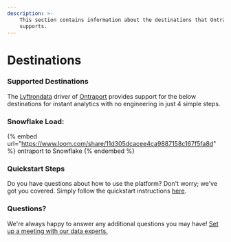 ```yaml
---
description: >-
    This section contains information about the destinations that Ontraport
    supports.
---
```


# Destinations

### Supported Destinations

The [Lyftrondata](https://www.lyftrondata.com/) driver of [Ontraport](https://www.lyftrondata.com/integration/ontraport/) provides support for the below destinations for instant analytics with no engineering in just 4 simple steps.

### Snowflake Load:

{% embed url="https://www.loom.com/share/11d305dcacee4ca9887158c167f5fa8d" %}
ontraport to Snowflake
{% endembed %}

### Quickstart Steps

Do you have questions about how to use the platform? Don't worry; we've got you covered. Simply follow the quickstart instructions [here](../../../quickstart-steps.md).

### Questions? <a href="#questions" id="questions"></a>

We're always happy to answer any additional questions you may have! [Set up a meeting with our data experts.](https://www.lyftrondata.com/book-a-meeting/)
